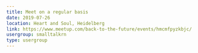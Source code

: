 ```yaml
---
title: Meet on a regular basis
date: 2019-07-26
location: Heart and Soul, Heidelberg
link: https://www.meetup.com/back-to-the-future/events/hmcmfpyzkbjc/
usergroup: smalltalkrn
type: usergroup
---
```

